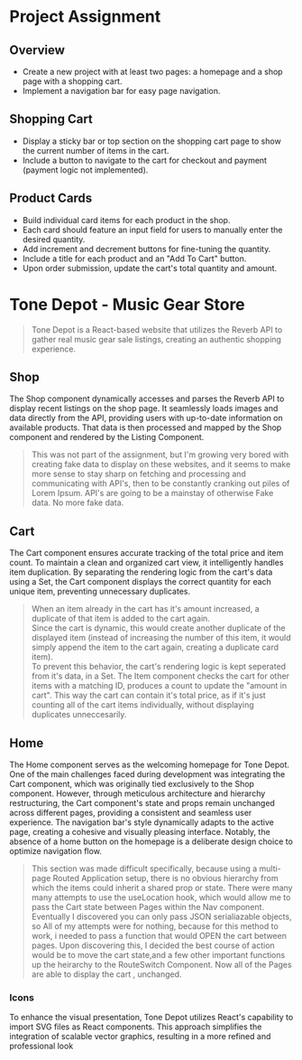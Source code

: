 # Project Assignment


## Overview
- Create a new project with at least two pages: a homepage and a shop page with a shopping cart.
- Implement a navigation bar for easy page navigation.

## Shopping Cart
- Display a sticky bar or top section on the shopping cart page to show the current number of items in the cart.
- Include a button to navigate to the cart for checkout and payment (payment logic not implemented).

## Product Cards
- Build individual card items for each product in the shop.
- Each card should feature an input field for users to manually enter the desired quantity.
- Add increment and decrement buttons for fine-tuning the quantity.
- Include a title for each product and an "Add To Cart" button.
- Upon order submission, update the cart's total quantity and amount.



# Tone Depot - Music Gear Store

> Tone Depot is a React-based website that utilizes the Reverb API to gather real music gear sale listings, creating an authentic shopping experience.

 
 
## Shop
The Shop component dynamically accesses and parses the Reverb API to display recent listings on the shop page. It seamlessly loads images and data directly from the API, providing users with up-to-date information on available products.
That data is then processed and mapped by the Shop component and rendered by the Listing Component. 

>This was not part of the assignment, but I'm growing very bored with creating fake data to display on these websites, and it seems to make more sense to stay sharp on fetching and processing and communicating with API's, then to be constantly cranking out piles of Lorem Ipsum. API's are going to be a mainstay of otherwise Fake data. No more fake data.


## Cart
The Cart component ensures accurate tracking of the total price and item count. To maintain a clean and organized cart view, it intelligently handles item duplication. By separating the rendering logic from the cart's data using a Set, the Cart component displays the correct quantity for each unique item, preventing unnecessary duplicates.

> When an item already in the cart has it's amount increased, a duplicate of that item is added to the cart again.  
> Since the cart is dynamic, this would create another duplicate of the displayed item (instead of increasing the number of this item, it would simply append the item to the cart again, creating a duplicate card item).  
> To prevent this behavior, the cart's rendering logic is kept seperated from it's data, in a Set.
> The Item component checks the cart for other items with a matching ID, produces a count to update the  "amount in cart".
> This way the cart can contain it's total price, as if it's just counting all of the cart items individually, without displaying duplicates unneccesarily.

## Home 
The Home component serves as the welcoming homepage for Tone Depot. One of the main challenges faced during development was integrating the Cart component, which was originally tied exclusively to the Shop component. However, through meticulous architecture and hierarchy restructuring, the Cart component's state and props remain unchanged across different pages, providing a consistent and seamless user experience. The navigation bar's style dynamically adapts to the active page, creating a cohesive and visually pleasing interface. Notably, the absence of a home button on the homepage is a deliberate design choice to optimize navigation flow.



>This section was made difficult specifically, because using a multi-page Routed Application setup, there is no obvious hierarchy from which the items could inherit a shared prop or state. There were many many attempts to use the useLocation hook, which would allow me to pass the Cart state between Pages within the Nav component. Eventually I discovered you can only pass JSON serialiazable objects, so All of my attempts were for nothing, because for this method to work, i needed to pass a function that would OPEN the cart between pages. Upon discovering this, I decided the best course of action would be to move the cart state,and a few other important functions up the heirarchy to the RouteSwitch Component. Now all of the Pages are able to display the cart , unchanged.



### Icons

To enhance the visual presentation, Tone Depot utilizes React's capability to import SVG files as React components. This approach simplifies the integration of scalable vector graphics, resulting in a more refined and professional look



  
  
